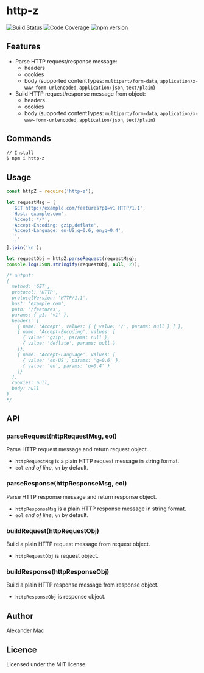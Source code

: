 # http-z

[![Build Status](https://travis-ci.org/AlexanderMac/http-z.svg?branch=master)](https://travis-ci.org/AlexanderMac/http-z)
[![Code Coverage](https://codecov.io/gh/AlexanderMac/http-z/branch/master/graph/badge.svg)](https://codecov.io/gh/AlexanderMac/http-z)
[![npm version](https://badge.fury.io/js/http-z.svg)](https://badge.fury.io/js/http-z)

## Features

* Parse HTTP request/response message:
  - headers
  - cookies
  - body (supported contentTypes: `multipart/form-data`, `application/x-www-form-urlencoded`, `application/json`, `text/plain`)
* Build HTTP request/response message from object:
  - headers
  - cookies
  - body (supported contentTypes: `multipart/form-data`, `application/x-www-form-urlencoded`, `application/json`, `text/plain`)

## Commands

```sh
// Install
$ npm i http-z
```

## Usage

```js
const httpZ = require('http-z');

let requestMsg = [
  'GET http://example.com/features?p1=v1 HTTP/1.1',
  'Host: example.com',
  'Accept: */*',
  'Accept-Encoding: gzip,deflate',
  'Accept-Language: en-US;q=0.6, en;q=0.4',
  '',
  ''
].join('\n');

let requestObj = httpZ.parseRequest(requestMsg);
console.log(JSON.stringify(requestObj, null, 2));

/* output:
{ 
  method: 'GET',
  protocol: 'HTTP',
  protocolVersion: 'HTTP/1.1',
  host: 'example.com',
  path: '/features',
  params: { p1: 'v1' },
  headers: [
    { name: 'Accept', values: [ { value: '/', params: null } ] },
    { name: 'Accept-Encoding', values: [ 
      { value: 'gzip', params: null },
      { value: 'deflate', params: null }
    ]},
    { name: 'Accept-Language', values: [
      { value: 'en-US', params: 'q=0.6' },
      { value: 'en', params: 'q=0.4' } 
    ]}
  ],
  cookies: null,
  body: null
}
*/
```

## API

### parseRequest(httpRequestMsg, eol)
Parse HTTP request message and return request object.

- `httpRequestMsg` is a plain HTTP request message in string format.
- `eol` _end of line_, `\n` by default.

### parseResponse(httpResponseMsg, eol)
Parse HTTP response message and return response object.

- `httpResponseMsg` is a plain HTTP response message in string format.
- `eol` _end of line_, `\n` by default.

### buildRequest(httpRequestObj)
Build a plain HTTP request message from request object.

- `httpRequestObj` is request object.

### buildResponse(httpResponseObj)
Build a plain HTTP response message from response object.

- `httpResponseObj` is response object.

## Author
Alexander Mac

## Licence
Licensed under the MIT license.
